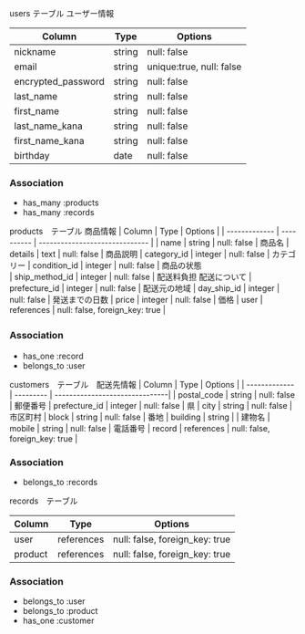 users テーブル  ユーザー情報
  
| Column             | Type   | Options                  |
| ------------------ | -----  | -------------------------|
| nickname           | string | null: false              | ニックネーム
| email              | string | unique:true, null: false | メールアドレス
| encrypted_password | string | null: false              | パスワード
| last_name          | string | null: false              | 姓
| first_name	       | string | null: false              | 名
| last_name_kana     | string | null: false              | 姓カナ
| first_name_kana	   | string | null: false              | 名カナ
| birthday           | date   | null: false              | 生年月日

### Association
- has_many :products
- has_many :records

products　テーブル 商品情報
| Column         | Type       | Options                        |
| -------------  | ---------- | ------------------------------ |
| name           | string     | null: false                    | 商品名
| details        | text       | null: false                    | 商品説明
| category_id    | integer    | null: false                    | カテゴリー
| condition_id   | integer    | null: false                    | 商品の状態   
| ship_method_id | integer    | null: false                    | 配送料負担         配送について
| prefecture_id  | integer    | null: false                    | 配送元の地域
| day_ship_id   | integer    | null: false                    | 発送までの日数
| price          | integer    | null: false                    | 価格
| user           | references | null: false, foreign_key: true |
### Association　
- has_one :record
- belongs_to :user




customers　テーブル　配送先情報
| Column         | Type       | Options                        |
| -------------  | ---------  | -------------------------------|
| postal_code    | string     | null: false                    | 郵便番号
| prefecture_id  | integer    | null: false                    | 県
| city           | string     | null: false                    | 市区町村
| block          | string     | null: false                    | 番地
| building       | string     |                                | 建物名
| mobile         | string     | null: false                    | 電話番号
| record         | references | null: false, foreign_key: true |


### Association
- belongs_to :records





records　テーブル

| Column  | Type       | Options                        |
| ------- | --------   |--------------------------------|
| user    | references | null: false, foreign_key: true |誰が買うか
| product | references | null: false, foreign_key: true |商品名

### Association
- belongs_to :user
- belongs_to :product
- has_one :customer
